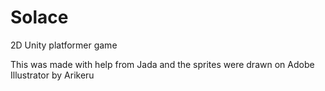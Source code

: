 # Solace
2D Unity platformer game

This was made with help from Jada and the sprites were drawn on Adobe Illustrator by Arikeru 
